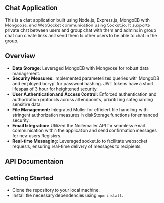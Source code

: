 ## Chat Application

This is a chat application built using Node.js, Express.js, MongoDB with Mongoose, and WebSocket communication using Socket.io. It supports private chat between users and group chat with them and admins in group chat can create links and send them to other users to be able to chat in the group.

## Overview

- **Data Storage:** Leveraged MongoDB with Mongoose for robust data management.
- **Security Measures:** Implemented parameterized queries with MongoDB and employed bcrypt for password hashing. JWT tokens have a short lifespan of 3 hour for heightened security.
- **User Authentication and Access Control:** Enforced authentication and authorization protocols across all endpoints, prioritizing safeguarding sensitive data.
- **File Management:** Integrated Multer for efficient file handling, with stringent authorization measures in diskStorage functions for enhanced security.
- **Email Integration:** Utilized the Nodemailer API for seamless email communication within the application and send confirmation messages for new users Registers.
- **Real-time Messaging:** Leveraged socket.io to facilitate websocket requests, ensuring real-time delivery of messages to recipients.

## API Documentaion



## Getting Started
- Clone the repository to your local machine.
- Install the necessary dependencies using `npm install`.


